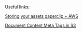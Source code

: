 Useful links:  

[Storing your assets paperclip + AWS](http://vaidehijoshi.github.io/blog/2015/08/04/safely-storing-your-assets-paperclip-with-aws-plus-heroku/)

[Document Content Meta Tags in S3](https://github.com/thoughtbot/paperclip/issues/1230)
